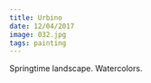 ```yaml
---
title: Urbino
date: 12/04/2017
image: 032.jpg
tags: painting
---
```


Springtime landscape.
Watercolors.
